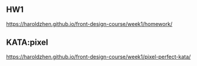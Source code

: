 
## HW1
https://haroldzhen.github.io/front-design-course/week1/homework/

## KATA:pixel
https://haroldzhen.github.io/front-design-course/week1/pixel-perfect-kata/

